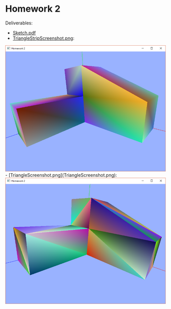 # Homework 2

Deliverables:

- [Sketch.pdf](Sketch.pdf)
- [TriangleStripScreenshot.png](TriangleStripScreenshot.png):
 <img src="TriangleStripScreenshot.png" />
- [TriangleScreenshot.png](TriangleScreenshot.png):
 <img src="TriangleScreenshot.png" />
